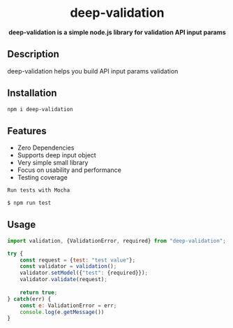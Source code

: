 <h1 align="center"> deep-validation </h1>
<p align="center">
  <b>deep-validation is a simple node.js library for validation API input params</b>
</p>

## Description
deep-validation helps you build API input params validation

## Installation

```bash
npm i deep-validation
```

## Features

* Zero Dependencies
* Supports deep input object
* Very simple small library
* Focus on usability and performance
* Testing coverage


```bash
Run tests with Mocha

$ npm run test
```

## Usage

```javascript
import validation, {ValidationError, required} from "deep-validation";

try {
    const request = {test: "test value"};
    const validator = validation();
    validator.setModel({"test": {required}});
    validator.validate(request);
    
    return true;
} catch(err) {
    const e: ValidationError = err;
    console.log(e.getMessage())
}

```
